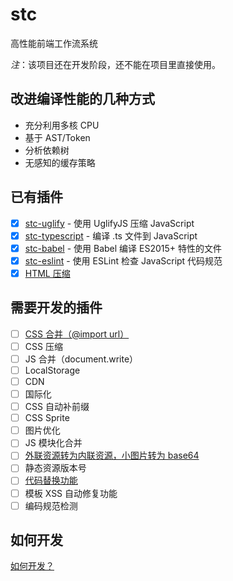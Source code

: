 # stc

高性能前端工作流系统

*注*：该项目还在开发阶段，还不能在项目里直接使用。

## 改进编译性能的几种方式

* 充分利用多核 CPU
* 基于 AST/Token
* 分析依赖树
* 无感知的缓存策略

## 已有插件

* [x] [stc-uglify](https://github.com/stcjs/stc-uglify) - 使用 UglifyJS 压缩 JavaScript
* [x] [stc-typescript](https://github.com/stcjs/stc-typescript) - 编译 .ts 文件到 JavaScript
* [x] [stc-babel](https://github.com/stcjs/stc-babel) - 使用 Babel 编译 ES2015+ 特性的文件
* [x] [stc-eslint](https://github.com/stcjs/stc-eslint) - 使用 ESLint 检查 JavaScript 代码规范
* [x] [HTML 压缩](https://github.com/stcjs/stc-html-compress)

## 需要开发的插件


* [ ] [CSS 合并（@import url）](https://github.com/stcjs/stc-css-combine)
* [ ] CSS 压缩
* [ ] JS 合并（document.write）
* [ ] LocalStorage
* [ ] CDN
* [ ] 国际化
* [ ] CSS 自动补前缀
* [ ] CSS Sprite
* [ ] 图片优化 
* [ ] JS 模块化合并
* [ ] [外联资源转为内联资源，小图片转为 base64](https://github.com/stcjs/stc-inline)
* [ ] 静态资源版本号 
* [ ] [代码替换功能](https://github.com/stcjs/stc-replace)
* [ ] 模板 XSS 自动修复功能
* [ ] 编码规范检测

## 如何开发

[如何开发？](https://github.com/stcjs/stc/wiki/%E5%A6%82%E4%BD%95%E5%BC%80%E5%8F%91%EF%BC%9F)
